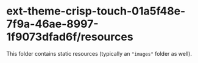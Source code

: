 # ext-theme-crisp-touch-01a5f48e-7f9a-46ae-8997-1f9073dfad6f/resources

This folder contains static resources (typically an `"images"` folder as well).
